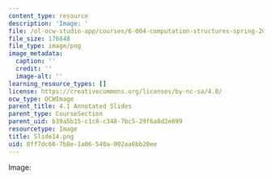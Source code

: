 ```yaml
---
content_type: resource
description: 'Image: '
file: /ol-ocw-studio-app/courses/6-004-computation-structures-spring-2017/0ff7dc667b8e1a06540a002aa6bb20ee_Slide14.png
file_size: 176848
file_type: image/png
image_metadata:
  caption: ''
  credit: ''
  image-alt: ''
learning_resource_types: []
license: https://creativecommons.org/licenses/by-nc-sa/4.0/
ocw_type: OCWImage
parent_title: 4.1 Annotated Slides
parent_type: CourseSection
parent_uid: b39a5b15-c1c8-c348-7bc5-29f6a8d2e699
resourcetype: Image
title: Slide14.png
uid: 0ff7dc66-7b8e-1a06-540a-002aa6bb20ee
---
```

Image: 